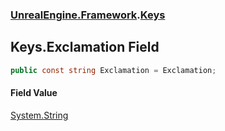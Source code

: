 ### [UnrealEngine.Framework](UnrealEngine_Framework.md 'UnrealEngine.Framework').[Keys](Keys.md 'UnrealEngine.Framework.Keys')
## Keys.Exclamation Field
```csharp
public const string Exclamation = Exclamation;
```
#### Field Value
[System.String](https://docs.microsoft.com/en-us/dotnet/api/System.String 'System.String')
